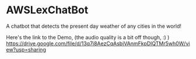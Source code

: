 # AWSLexChatBot
A chatbot that detects the present day weather of any cities in the world!

Here's the link to the Demo, (the audio quality is a bit off though, :) )
https://drive.google.com/file/d/13q7i8AezCqAsbjVAnmFkpDlQTMr5wh0W/view?usp=sharing
